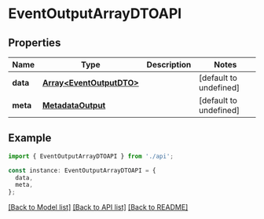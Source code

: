 # EventOutputArrayDTOAPI

## Properties

| Name     | Type                                                 | Description | Notes                  |
| -------- | ---------------------------------------------------- | ----------- | ---------------------- |
| **data** | [**Array&lt;EventOutputDTO&gt;**](EventOutputDTO.md) |             | [default to undefined] |
| **meta** | [**MetadataOutput**](MetadataOutput.md)              |             | [default to undefined] |

## Example

```typescript
import { EventOutputArrayDTOAPI } from './api';

const instance: EventOutputArrayDTOAPI = {
  data,
  meta,
};
```

[[Back to Model list]](../README.md#documentation-for-models) [[Back to API list]](../README.md#documentation-for-api-endpoints) [[Back to README]](../README.md)
